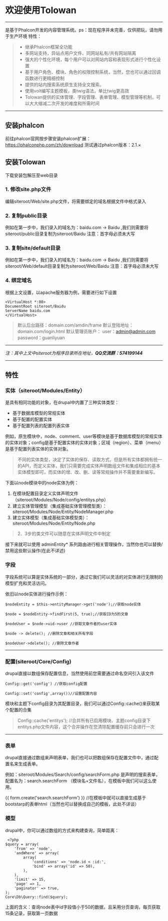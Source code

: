 # 欢迎使用Tolowan

------

是基于Phalcon开发的内容管理系统。ps：现在程序并未完善，仅供把玩，请勿用于生产环境
特性：

> * 继承Phalcon框架全功能
> * 多网站支持，异站点用户文件、同网站私有/共有网站隔离
> * 强大的个性化环境，每个用户可以对网站内容和表现形式进行个性化设置
> * 基于用户角色、模块、角色的权限控制系统，当然，您也可以通过回调函数进行更精细控制
> * 提供的站内搜索系统原生支持全文搜索。
> * 使用volt编写主题模板，类twig语法，单比twig更高效
> * Tolowan提供的实体管理、字段管理、表单管理、模型管理等机制，可以大大缩减二次开发的难度和所需时间

------

## 安装phalcon

前往phalcon官网按步骤安装phalcon扩展：https://phalconphp.com/zh/download
测试通过phalcon版本：2.1.×

## 安装Tolowan

下载安装包解压至web目录

### 1. 修改site.php文件

编辑siteroot/Web/site.php文件，将需要绑定的域名根据文件中格式录入

### 2. 复制public目录

例如在第一步中，我们录入的域名为：baidu.com -> Baidu ,我们则需要将siteroot/public目录复制为siteroot/Baidu 注意：首字母必须未大写

### 3. 复制site/default目录

例如在第一步中，我们录入的域名为：baidu.com -> Baidu ,我们则需要将siteroot/Web/default目录复制为siteroot/Web/Baidu 注意：首字母必须未大写

### 4. 绑定域名 

根据上文设置，以apache服务器为例，需要进行如下设置

    <VirtualHost *:80>
    DocumentRoot siteroot/Baidu
    ServerName baidu.com
    </VirtualHost>

> 默认后台路径：domain.com/amdin/frame 
默认登陆地址：domain.com/login.html 
默认管理员账户：
> user：admin@admin.com 
password：guanliyuan


----------


*注：其中上文中siteroot为程序目录所在地址，**QQ交流群：574199144***


----------


## 特性

### 实体（siteroot/Modules/Entity）

是具有相同功能的对象，在drupal中内置了三种实体类型：

 - 基于数据库模型的常规实体
 - 基于配置的配置实体
 - 基于配置列表的配置列表实体

例如，原生模块中，node、comment、user等模块是基于数据库模型的常规实体的实体对象；config是基于配置实体的实体对象；区域（region）、菜单（menu）是基于配置列表实体的实体对象。

> 不同的实体类型，决定了实体的保存、读取方式，但是所有实体都拥有统一的API，而定义实体，我们只需要完成实体声明数组文件和集成相应的基本实体模型即可，而实体的增、改、删、读等常规操作并不需要重新编写。

下面以node模块中的node实体为例：

 1. 在模块配置目录定义实体声明文件（siteroot/Modules/Node/config/entitys.php）
 2. 建立实体管理模型（集成基础实体管理模型类）：siteroot/Modules/Node/Entity/NodeManager.php
 3. 建立实体模型（集成基础实体模型类）：siteroot/Modules/Node/Entity/Node.php

> 2、3步的类文件可以随意在实体声明文件中制定

接下来就可以使用 adminEntity* 系列路由进行相关管理操作，当然你也可以替换/禁用这些默认操作(在此不详述)

### 字段

字段系统可以算是实体系统的一部分，通过它我们可以灵活的对实体进行无限制的模型扩充和灵活访问。

依旧以node实体进行操作示例：

    $nodeEntity = $this->entityManager->get('node');//获取node实体

    $node = $nodeEntity->findFirst(5, true);//获取ID为5的文章

    $nodeUser = $node->uid->user //获取文章作者的user实体

    $node -> delete(); //删除文章和相关所有字段

    $nodeUser->delete(); //删除文章作者


----------


### 配置(siteroot/Core/Config)

drupal直接以数组保存配置信息，当然使用前您需要通过命名空间引入该文件

    Config::get('config') //获取config配置 

    Config::set('config',array())//设置配置内容

模块和主题下config目录为其配置目录，我们可以通过Config::cache()来获取某个配置的合集

> Config::cache('entitys');
> //合并所有已启用模块、主题config目录下entitys.php文件内容，这个合并操作在您清除配置缓存前只会进行一次


----------


### 表单

drupal直接通过数组来声明表单，我们也可以把数组保存在配置文件中，通过配置名来生成表单。

例如：siteroot/Modules/Search/config/searchForm.php 是声明的搜索表单，配置名为：search.searchForm （模块名+文件名），在模板中我们可以这么使用。

{{ form.create('search.searchForm') }} //在模板中就可以直接生成基于bootstarp的表单html（当然也可以替换成自己的模板，此处不详谈）

### 模型

drupal中，你可以通过数组的方式来构建查询，简单距离：

     <?php
    $query = array(
        'from' => 'node',
        'andWhere' => array(
            array(
                'conditions' => 'node.id < :id:',
                'bind' => array('id' => 50),
            ),
        ),
        'limit' => 15,
        'page' => 1,
        'paginator' => true,
    );
    Core\Db\Query::find($query);

上面的含义：查询node表中id字段值小于50的数据，且采用分页查询，每页获取15条记录，获取第一页数据